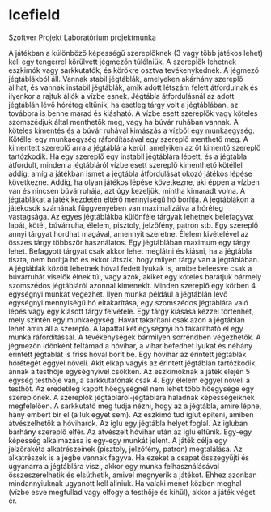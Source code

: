 # Icefield
Szoftver Projekt Laboratórium projektmunka

A játékban a különböző képességű szereplőknek (3 vagy több játékos lehet) kell egy tengerrel körülvett jégmezőn túlélniük.
A szereplők lehetnek eszkimók vagy sarkkutatók, és körökre osztva tevékenykednek. A jégmező jégtáblákból áll. Vannak stabil jégtáblák,
amelyeken akárhány szereplő állhat, és vannak instabil jégtáblák, amik adott létszám felett átfordulnak és ilyenkor a rajtuk állók a
vízbe esnek. Jégtábla átfordulásnál az adott jégtáblán lévő hóréteg eltűnik, ha esetleg tárgy volt a jégtáblában, az továbbra is benne
marad és kiásható. A vízbe esett szereplők vagy köteles szomszédjuk által menthetők meg, vagy ha búvár ruhában vannak.  A köteles kimentés
és a búvár ruhával kimászás a vízből egy munkaegység. Kötéllel egy munkaegység ráfordításával egy szereplő menthető meg. A kimentett
szereplő arra a jégtáblára kerül, amelyiken az őt kimentő szereplő tartózkodik. Ha egy szereplő egy instabil jégtáblára lépett,
és a jégtábla átfordult, minden a jégtábláról vízbe esett szereplő kimenthető kötéllel addig, amíg a játékban ismét a jégtábla
átfordulását okozó játékos lépése következne. Addig, ha olyan játékos lépése következne, aki éppen a vízben van és nincsen búvárruhája,
azt úgy kezeljük, mintha kimaradt volna. A jégtáblákat a játék kezdetén eltérő mennyiségű hó borítja. A jégtáblákon a játékosok számának
függvényében van maximalizálva a hóréteg vastagsága. Az egyes jégtáblákba különféle tárgyak lehetnek belefagyva: lapát, kötél, búvárruha,
élelem, pisztoly, jelzőfény, patron stb. Egy szereplő annyi tárgyat hordhat magával, amennyit szeretne. Élelem kivételével az összes tárgy
többször használatos. Egy jégtáblában maximum egy tárgy lehet. Befagyott tárgyat csak akkor lehet meglátni és kiásni, ha a jégtábla tiszta,
nem borítja hó és ekkor látszik, hogy milyen tárgy van a jégtáblában. A jégtáblák között lehetnek hóval fedett lyukak is, amibe beleesve
csak a búvárruhát viselők élnek túl, vagy azok, akiket egy köteles barátjuk bármely szomszédos jégtábláról azonnal kimenekít. 
Minden szereplő egy körben 4 egységnyi munkát végezhet. Ilyen munka például a jégtáblán lévő egységnyi mennyiségű hó eltakarítása,
egy szomszédos jégtáblára való lépés vagy egy kiásott tárgy felvétele. Egy tárgy kiásása kézzel történhet, mely szintén egy munkaegység.
Havat takarítani csak azon a jégtáblán lehet amin áll a szereplő. A lapáttal két egységnyi hó takarítható el egy munka ráfordítással.
A tevékenységek bármilyen sorrendben végezhetők. A jégmezőn időnként feltámad a hóvihar, a vihar befedhet lyukat és néhány érintett
jégtáblát is friss hóval borít be. Egy hóvihar az érintett jégtáblák hórétegét eggyel növeli. Akit elkap vagyis az érintett jégtáblán
tartózkodik, annak a testhője egységnyivel csökken. Az eszkimóknak a játék elején 5 egység testhője van, a sarkkutatónak csak 4.
Egy élelem eggyel növeli a testhőt. Az eredetileg kapott hőegységnél nem lehet több hőegysége egy szereplőnek.
A szereplők jégtábláról-jégtáblára haladnak képességeiknek megfelelően. A sarkkutató meg tudja nézni, hogy az a jégtábla, amire lépne,
hány embert bír el (a luk egyet sem). Az eszkimó tud iglut építeni, amiben átvészelhetők a hóviharok. Az iglu egy jégtábla helyet foglal.
Az igluban bárhány szereplő elfér. Az átvészelt hóvihar után az iglu eltűnik. Egy-egy képesség alkalmazása is egy-egy munkát jelent.
A játék célja egy jelzőrakéta alkatrészeinek (pisztoly, jelzőfény, patron) megtalálása. Az alkatrészek is a jégbe vannak fagyva.
Ha ezeket a csapat összegyűjti és ugyanarra a jégtáblára viszi, akkor egy munka felhasználásával összeszerelhetik és elsüthetik,
amivel megnyerik a játékot. Ehhez azonban mindannyiuknak ugyanott kell állniuk. Ha valaki menet közben meghal
(vízbe esve megfullad vagy elfogy a testhője és kihűl), akkor a játék véget ér.
